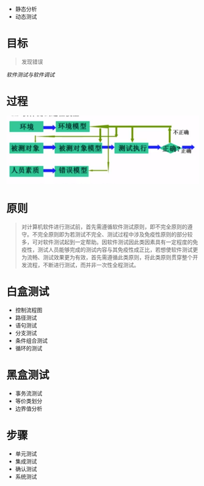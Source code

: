 - 静态分析
- 动态测试

# 目标

> 发现错误

*软件测试与软件调试*

# 过程

![批注 2019-07-26 084959](/assets/批注%202019-07-26%20084959.png)

# 原则

>对计算机软件进行测试前，首先需遵循软件测试原则，即不完全原则的遵守。不完全原则即为若测试不完全、测试过程中涉及免疫性原则的部分较多，可对软件测试起到一定帮助。因软件测试因此类因素具有一定程度的免疫性，测试人员能够完成的测试内容与其免疫性成正比，若想使软件测试更为流畅、测试效果更为有效，首先需遵循此类原则，将此类原则贯穿整个开发流程，不断进行测试，而并非一次性全程测试。

# 白盒测试

- 控制流程图
- 路径测试
- 语句测试
- 分支测试
- 条件组合测试
- 循环的测试

# 黑盒测试

- 事务流测试
- 等价类划分
- 边界值分析

# 步骤

- 单元测试
- 集成测试
- 确认测试
- 系统测试

